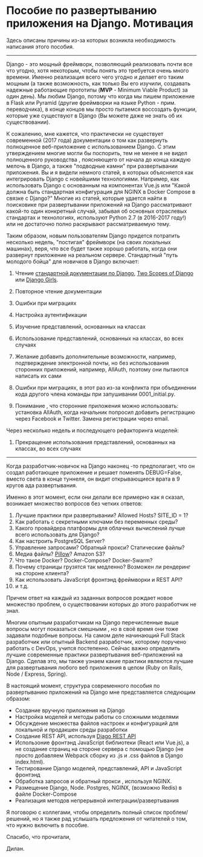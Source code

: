 # Пособие по развертыванию приложения на Django. Мотивация

Здесь описаны причины из-за которых возникла необходимость написания этого пособия.

---

Django - это мощный фреймворк, позволяющий реализовать почти все что угодно, хотя некоторым, чтобы понять это требуется очень много времени. Именно реализация всего чего угодно и делает его таким мощным \(а также возможность, как только Вы его изучили, создавать надежные работающие прототипы \(**MVP** - Minimum Viable Product\) за один день\). Мы любим Django, потому что когда мы пишем приложение в Flask или Pyramid \(другие фреймворки на языке Python - прим. переводчика\), в конце концов мы просто пытаемся воссоздать функции, которые уже существуют в Django \(Вы можете даже не знать об их существовании\).

К сожалению, мне кажется, что практически не существует современной \(2017 года\) документации о том как развернуть полноценное веб-приложение с использованием Django. С этим утверждением многие могли бы поспорить, тем не менее я не видел полноценного руководства , поясняющего от начала до конца каждую мелочь в Django, а также "подводные камни" при развертывании приложения. Вы и я видели немного статей, в которых объясняется как интегрировать Django c новейшими технологиями. Например, как использовать Django с основанным на компонентах Vue.js или "Какой должна быть стандартная конфигурация для NGINX в Docker Compose в связке с Django?" Многие из статей, которые удается найти в поисковике при развертывании приложений на Django рассматривают какой-то один конкретный случай, забывая об основных отраслевых стандартах и технологиях, используют Python 2.7 \(в 2016-2017 году!\) или не достаточно полно раскрывают рассматриваемую тему.

Таким образом, новым пользователям Django придется потратить несколько недель, "постигая" фреймворк \(на своих локальных машинах\), веря, что все будет также хорошо работать, когда они развернут приложение на реальном сервере. Стандартный "путь молодого бойца" для новичков в Django включает:

1. Чтение [стандартной документации по Django](https://docs.djangoproject.com/en/dev/intro/), [Two Scopes of Django](https://www.twoscoopspress.com/) или [Django Girls](https://tutorial.djangogirls.org/en/).
2. Повторное чтение документации
3. Ошибки при миграциях
4. Настройка аутентификации
5. Изучение представлений, основанных на классах

6. Использование представлений, основанных на классах, во всех случаях

7. Желание добавить дополнительные возможности, например, подтверждение электронной почты, но без использования сторонних приложений, например, AllAuth, поэтому они пытаются написать их сами

8. Ошибки при миграциях, в этот раз из-за конфликта при объединении кода другого члена команды при запушивании 0001\_initial.py.

9. Понимание , что сторонние приложения можно использовать: установка AllAuth, когда начальник попросил добавить регистрацию через Facebook и Twitter. Замена регистрации через email.

Через несколько недель и последующего рефакторинга моделей:

1. Прекращение использования представлений, основанных на классах, во всех случаях

---

Когда разработчик-новичок на Django наконец -то предполагает, что он создал работающее приложение и решает поменять DEBUG=False, вместо света в конце туннеля, он видит открывающиеся врата в 9 кругов ада развертывания.

Именно в этот момент, если они делали все примерно как я сказал, возникает множество вопросов без четких ответов:

1. Лучшие практики при развертывании? Allowed Hosts? SITE\_ID = 1?
2. Как работать с секретными ключами без переменных среды?
3. Какого провайдера платформы для облачных вычислений лучше всего использовать для Django?
4. Как настроить PostgreSQL Server?
5. Управление запросами? Обратный прокси? Статические файлы?
6. Медиа файлы? [Pillow](https://github.com/python-pillow/Pillow)? Amazon S3?
7. Что такое Docker? Docker-Compose? Docker-Swarm?
8. Почему страницы грузятся так медленно? Возможен ли рендеринг на стороне клиента?
9. Как использовать JavaScript фронтэнд фреймворки и REST API?
10. и т.д.

Причем ответ на каждый из заданных вопросов рождает новое множество проблем, о существовании которых до этого разработчик не знал.

Многим опытным разработчикам на Django перечисленные выше вопросы могут показаться смешными , но в своё время они тоже задавали подобные вопросы. На самом деле начинающий Full Stack разработчик или опытный Backend разработчик, которому поручено работать с DevOps, учится постепенно. Сейчас важно определить лучшие современные практики развертывания веб-приложений на Django. Сделав это, мы также узнаем какие практики являются лучшие для развертывания любого веб приложения в целом \(Ruby on Rails, Node / Express, Spring\).

В настоящий момент, структура современного пособия по развертыванию приложений на Django мне представляется следующим образом:

* Создание вручную приложения на Django
* Настройка моделей и методы работы со сложными моделями
* Обсуждение множества файлов настроек и конфигураций для локальной и продакшен среды разработки
* Создание REST API, используя [Djago REST API](http://www.django-rest-framework.org/)
* Использоние фронтэнд JavaScript библиотеки \(React или Vue.js\), а не создание страниц на стороне сервера с помощью Django \(не просто добавляем Webpack сборку из .js и .css файлов в Django index.html\).
* Тестирование Django моделей, представлений, API и JavaScript фронтэнд
* Обработка запросов и обратный прокси , используя NGINX.
* Размещение Django, Node. Postgres, NGINX, \(возможно Redis\) в файле Docker-Compose
* Реализация методов непрерывной интеграции/развертывания

Я поговорю с коллегами, чтобы определить полный список проблем/решений, но я также рад услышать предложения от читателей о том, что нужно включить в пособие.

Спасибо, что прочитали,

Дилан.



